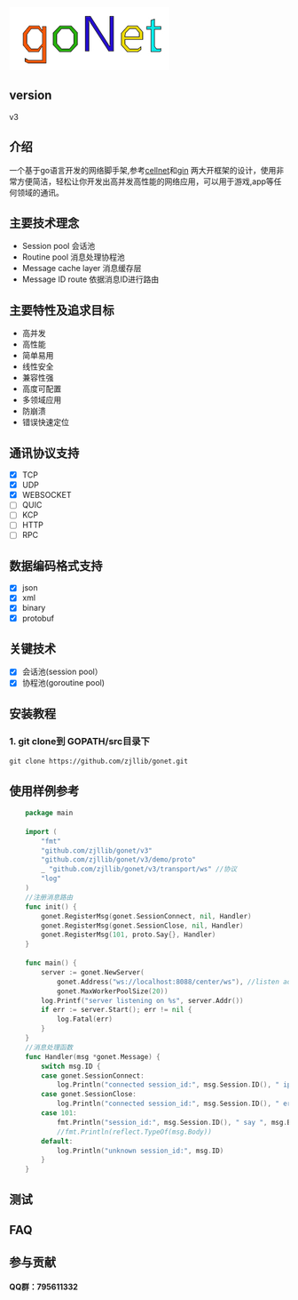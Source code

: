 
![gonetlogo](docs/logo.jpg)
## version
 v3
 
## 介绍
一个基于go语言开发的网络脚手架,参考[cellnet](https://github.com/davyxu/cellnet)和[gin](https://github.com/gin-gonic/gin) 两大开框架的设计，使用非常方便简洁，轻松让你开发出高并发高性能的网络应用，可以用于游戏,app等任何领域的通讯。

## 主要技术理念
- Session pool 会话池
- Routine pool  消息处理协程池
- Message cache layer 消息缓存层
- Message ID route 依据消息ID进行路由


## 主要特性及追求目标
- 高并发
- 高性能
- 简单易用
- 线性安全
- 兼容性强
- 高度可配置
- 多领域应用
- 防崩溃
- 错误快速定位

## 通讯协议支持
- [x] TCP
- [x] UDP
- [x] WEBSOCKET
- [ ] QUIC
- [ ] KCP
- [ ] HTTP
- [ ] RPC
## 数据编码格式支持
- [x] json
- [x] xml
- [x] binary
- [x] protobuf

## 关键技术
- [x] 会话池(session pool）
- [x] 协程池(goroutine pool)

## 安装教程
### **1.** git clone到 GOPATH/src目录下

```
git clone https://github.com/zjllib/gonet.git
```

## 使用样例参考
```go
	package main
    
    import (
    	"fmt"
    	"github.com/zjllib/gonet/v3"
    	"github.com/zjllib/gonet/v3/demo/proto"
    	_ "github.com/zjllib/gonet/v3/transport/ws" //协议
    	"log"
    )
    //注册消息路由
    func init() {
    	gonet.RegisterMsg(gonet.SessionConnect, nil, Handler)
    	gonet.RegisterMsg(gonet.SessionClose, nil, Handler)
    	gonet.RegisterMsg(101, proto.Say{}, Handler)
    }
    
    func main() {
    	server := gonet.NewServer(
    		gonet.Address("ws://localhost:8088/center/ws"), //listen addr
    		gonet.MaxWorkerPoolSize(20))
    	log.Printf("server listening on %s", server.Addr())
    	if err := server.Start(); err != nil {
    		log.Fatal(err)
    	}
    }
    //消息处理函数
    func Handler(msg *gonet.Message) {
    	switch msg.ID {
    	case gonet.SessionConnect:
    		log.Println("connected session_id:", msg.Session.ID(), " ip:", msg.Session.RemoteAddr().String())
    	case gonet.SessionClose:
    		log.Println("connected session_id:", msg.Session.ID(), " error:", msg.Body)
    	case 101:
    		fmt.Println("session_id:", msg.Session.ID(), " say ", msg.Body.(*proto.Say).Content)
    		//fmt.Println(reflect.TypeOf(msg.Body))
    	default:
    		log.Println("unknown session_id:", msg.ID)
    	}
    }

```


## 测试
## FAQ
## 参与贡献
#### QQ群：795611332

